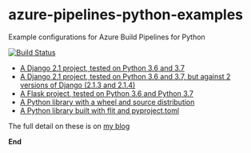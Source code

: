 # azure-pipelines-python-examples
Example configurations for Azure Build Pipelines for Python

[![Build Status](https://dev.azure.com/AnthonyShaw/azure-pipelines-python-examples/_apis/build/status/tonybaloney.azure-pipelines-python-examples?branchName=master)](https://dev.azure.com/AnthonyShaw/azure-pipelines-python-examples/_build/latest?definitionId=2?branchName=master)

* [A Django 2.1 project, tested on Python 3.6 and 3.7](django-basic)
* [A Django 2.1 project, tested on Python 3.6 and 3.7, but against 2 versions of Django (2.1.3 and 2.1.4)](django-multi-environment)
* [A Flask project, tested on Python 3.6 and Python 3.7](flask-basic)
* [A Python library with a wheel and source distribution](library-basic)
* [A Python library built with flit and pyproject.toml](library-flit)

The full detail on these is on [my blog](https://medium.com/@anthonypjshaw/azure-pipelines-with-python-by-example-aa65f4070634)

**End**
